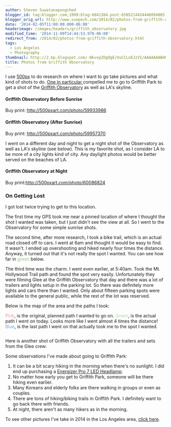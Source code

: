 ```yaml
---
author: Steven Suwatanapongched
blogger_id: tag:blogger.com,1999:blog-6841384.post-6505214424446094885
blogger_orig_url: http://www.sunpech.com/2014/02/photos-from-griffith-observatory.html
date: '2014-02-05T11:00:00.000-06:00'
headerimage: /images/headers/griffith_observatory.jpg
modified_time: '2014-11-09T14:44:53.978-06:00'
redirect_from: /2014/02/photos-from-griffith-observatory.html
tags:
  - Los Angeles
  - Photography
thumbnail: http://2.bp.blogspot.com/-NkvvpZOgOgE/UvCCLn6JzVI/AAAAAAABmNA/4fjFbzC6Smc/s600/2014-02-03+at+06-15-00.jpg
title: Photos from Griffith Observatory
---
```



I use <a href="http://500px.com/">500px</a> to do research on where I want to go take pictures and what kind of shots to do. <a href="http://500px.com/photo/44626440">One in particular </a>compelled me to go to Griffith Park to get a shot of the <a href="http://www.griffithobs.org/">Griffith Observatory</a> as well as LA's skyline.

#### Griffith Observatory Before Sunrise
Buy print: <a href="http://500pxart.com/photo/59933986">http://500pxart.com/photo/59933986</a>
<img   border="0" src="http://2.bp.blogspot.com/-NkvvpZOgOgE/UvCCLn6JzVI/AAAAAAABmNA/4fjFbzC6Smc/s600/2014-02-03+at+06-15-00.jpg" alt=""   />

#### Griffith Observatory (After Sunrise)
Buy print: <a href="http://500pxart.com/photo/59957370">http://500pxart.com/photo/59957370</a>
<img   border="0" src="http://2.bp.blogspot.com/-ZOsIDNyLfco/UvDB3jba6WI/AAAAAAABmOA/FkG5ZB8s3Vw/s600/2014-02-03+at+07-08-48.jpg" alt=""   />

I went on a different day and night to get a night shot of the Observatory as well as LA's skyline (see below). This is my favorite shot, as I consider LA to be more of a city lights kind of city. Any daylight photos would be better served on the beaches of LA.

#### Griffith Observatory at Night
Buy print:<a href="http://500pxart.com/photo/60086824">http://500pxart.com/photo/60086824</a>
<img   border="0" src="http://4.bp.blogspot.com/-xPQT8reE-QE/UvH262pHTdI/AAAAAAABmO0/0Jg_Wk-9Tkk/s600/2014-02-04+at+20-37-54.jpg" alt=""   />

### On Getting Lost

I got lost twice trying to get to this location.

The first time my GPS took me near a pinned location of where I thought the shot I wanted was taken, but I just didn't see the view at all. So I went to the Observatory for some simple sunrise shots.

The second time, after more research, I took a bike trail, which is an actual road closed off to cars. I went at 6am and thought it would be easy to find. It wasn't. I ended up overshooting and hiked nearly four times the distance. Anyway, it turned out that it's not really the spot I wanted. You can see how far in <span style="color: #93c47d;">green</span> below.

The third time was the charm. I went even earlier, at 5:40am. Took the Mt. Hollywood Trail path and found the spot very easily. Unfortunately they were filming Glee at the Griffith Observatory that day and there was a lot of trailers and lights setup in the parking lot. So there was definitely more lights and cars there than I wanted. Only about fifteen parking spots were available to the general public, while the rest of the lot was reserved.

Below is the map of the area and the paths I took:

<span style="color: #ea9999;">Pink</span>, is the original, planned path I wanted to go on.
<span style="color: #b6d7a8;">Green</span>, is the actual path I went on today. Looks more like I went almost 4 times the distance!
<span style="color: #6fa8dc;">Blue</span>, is the last path I went on that actually took me to the spot I wanted.

<img   border="0" src="http://2.bp.blogspot.com/-8EuOO-f91Ik/UuzOV4Xb_pI/AAAAAAABmJs/mn3_XOXq4s0/s600/Screen_Shot_2014-01-31_at_6_49_20_PM.jpg" alt=""   />

Here is another shot of Griffith Observatory with all the trailers and sets from the Glee crew:
<img   border="0" src="http://3.bp.blogspot.com/-VWKt5ZeWMMU/UvDrzKPJAlI/AAAAAAABmOQ/R4kubdI5EM4/s600/2014-02-03+at+06-59-26.jpg" alt=""   />

Some observations I've made about going to Griffith Park:
<ol>
  <li>It can be a bit scary hiking in the morning when there's no sunlight. I did end up purchasing a <a href="http://www.amazon.com/gp/product/B002MFK7H2/ref=as_li_ss_tl?ie=UTF8&amp;camp=1789&amp;creative=390957&amp;creativeASIN=B002MFK7H2&amp;linkCode=as2&amp;tag=sunpech-20">Energizer Pro 7 LED Headlamp</a>.</li>
  <li>No matter how early you get to Griffith Park, someone will be there hiking even earlier.</li>
  <li>Many Koreans and elderly folks are there walking in groups or even as couples.</li>
  <li>There are tons of hiking/biking trails in Griffith Park. I definitely want to go back there with friends.</li>
  <li>At night, there aren't as many hikers as in the morning.</li>
</ol>

To see other pictures I've take in 2014 in the Los Angeles area, <a href="https://plus.google.com/photos/101693597219413173200/albums/5971477409792464481">click here</a>.